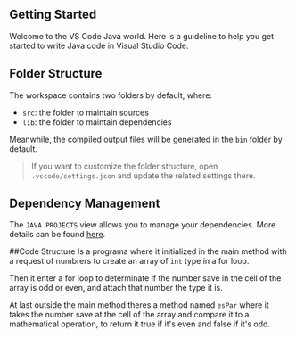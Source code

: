 ## Getting Started

Welcome to the VS Code Java world. Here is a guideline to help you get started to write Java code in Visual Studio Code.

## Folder Structure

The workspace contains two folders by default, where:

- `src`: the folder to maintain sources
- `lib`: the folder to maintain dependencies

Meanwhile, the compiled output files will be generated in the `bin` folder by default.

> If you want to customize the folder structure, open `.vscode/settings.json` and update the related settings there.

## Dependency Management

The `JAVA PROJECTS` view allows you to manage your dependencies. More details can be found [here](https://github.com/microsoft/vscode-java-dependency#manage-dependencies).

##Code Structure
Is a programa where it initialized in the main method with a request of numbrers to create an array of ``int`` type in a for loop.

Then it enter a for loop to determinate if the number save in the cell of the array is odd or even, and attach that number the type it is.

At last outside the main method theres a method named ``esPar`` where it takes the number save at the cell of the array and compare it to a mathematical operation, to return it true if it's even and false if it's odd.


